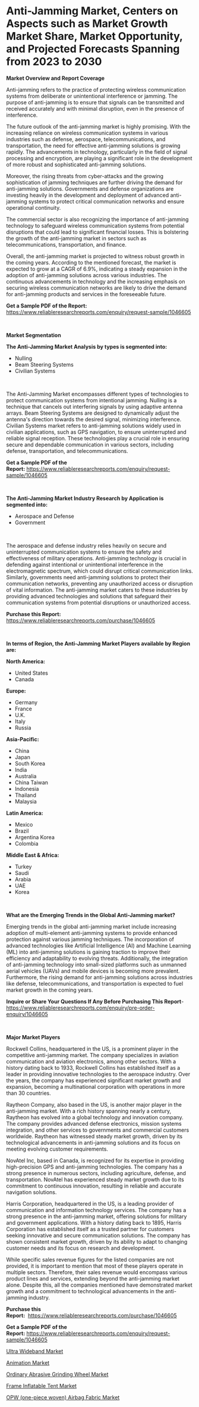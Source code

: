 <p><h1>Anti-Jamming Market, Centers on Aspects such as Market Growth Market Share, Market Opportunity, and Projected Forecasts Spanning from 2023 to 2030</h1></p><p><strong>Market Overview and Report Coverage</strong></p>
<p><p>Anti-jamming refers to the practice of protecting wireless communication systems from deliberate or unintentional interference or jamming. The purpose of anti-jamming is to ensure that signals can be transmitted and received accurately and with minimal disruption, even in the presence of interference.</p><p>The future outlook of the anti-jamming market is highly promising. With the increasing reliance on wireless communication systems in various industries such as defense, aerospace, telecommunications, and transportation, the need for effective anti-jamming solutions is growing rapidly. The advancements in technology, particularly in the field of signal processing and encryption, are playing a significant role in the development of more robust and sophisticated anti-jamming solutions.</p><p>Moreover, the rising threats from cyber-attacks and the growing sophistication of jamming techniques are further driving the demand for anti-jamming solutions. Governments and defense organizations are investing heavily in the development and deployment of advanced anti-jamming systems to protect critical communication networks and ensure operational continuity.</p><p>The commercial sector is also recognizing the importance of anti-jamming technology to safeguard wireless communication systems from potential disruptions that could lead to significant financial losses. This is bolstering the growth of the anti-jamming market in sectors such as telecommunications, transportation, and finance.</p><p>Overall, the anti-jamming market is projected to witness robust growth in the coming years. According to the mentioned forecast, the market is expected to grow at a CAGR of 6.9%, indicating a steady expansion in the adoption of anti-jamming solutions across various industries. The continuous advancements in technology and the increasing emphasis on securing wireless communication networks are likely to drive the demand for anti-jamming products and services in the foreseeable future.</p></p>
<p><strong>Get a Sample PDF of the Report:</strong> <a href="https://www.reliableresearchreports.com/enquiry/request-sample/1046605">https://www.reliableresearchreports.com/enquiry/request-sample/1046605</a></p>
<p>&nbsp;</p>
<p><strong>Market Segmentation</strong></p>
<p><strong>The Anti-Jamming Market Analysis by types is segmented into:</strong></p>
<p><ul><li>Nulling</li><li>Beam Steering Systems</li><li>Civilian Systems</li></ul></p>
<p>&nbsp;</p>
<p><p>The Anti-Jamming Market encompasses different types of technologies to protect communication systems from intentional jamming. Nulling is a technique that cancels out interfering signals by using adaptive antenna arrays. Beam Steering Systems are designed to dynamically adjust the antenna's direction towards the desired signal, minimizing interference. Civilian Systems market refers to anti-jamming solutions widely used in civilian applications, such as GPS navigation, to ensure uninterrupted and reliable signal reception. These technologies play a crucial role in ensuring secure and dependable communication in various sectors, including defense, transportation, and telecommunications.</p></p>
<p><strong>Get a Sample PDF of the Report:</strong>&nbsp;<a href="https://www.reliableresearchreports.com/enquiry/request-sample/1046605">https://www.reliableresearchreports.com/enquiry/request-sample/1046605</a></p>
<p>&nbsp;</p>
<p><strong>The Anti-Jamming Market Industry Research by Application is segmented into:</strong></p>
<p><ul><li>Aerospace and Defense</li><li>Government</li></ul></p>
<p>&nbsp;</p>
<p><p>The aerospace and defense industry relies heavily on secure and uninterrupted communication systems to ensure the safety and effectiveness of military operations. Anti-jamming technology is crucial in defending against intentional or unintentional interference in the electromagnetic spectrum, which could disrupt critical communication links. Similarly, governments need anti-jamming solutions to protect their communication networks, preventing any unauthorized access or disruption of vital information. The anti-jamming market caters to these industries by providing advanced technologies and solutions that safeguard their communication systems from potential disruptions or unauthorized access.</p></p>
<p><strong>Purchase this Report:</strong>&nbsp; <a href="https://www.reliableresearchreports.com/purchase/1046605">https://www.reliableresearchreports.com/purchase/1046605</a></p>
<p>&nbsp;</p>
<p><strong>In terms of Region, the Anti-Jamming Market Players available by Region are:</strong></p>
<p>
    <p> <strong> North America: </strong>
        <ul>
            <li>United States</li>
            <li>Canada</li>
        </ul>
        </p> 
    <p> <strong> Europe: </strong>
        <ul>
            <li>Germany</li>
            <li>France</li>
            <li>U.K.</li>
            <li>Italy</li>
            <li>Russia</li>
        </ul>
        </p> 
    <p> <strong> Asia-Pacific: </strong>
        <ul>
            <li>China</li>
            <li>Japan</li>
            <li>South Korea</li>
            <li>India</li>
            <li>Australia</li>
            <li>China Taiwan</li>
            <li>Indonesia</li>
            <li>Thailand</li>
            <li>Malaysia</li>
        </ul>
        </p> 
    <p> <strong> Latin America: </strong>
        <ul>
            <li>Mexico</li>
            <li>Brazil</li>
            <li>Argentina Korea</li>
            <li>Colombia</li>
        </ul>
        </p> 
    <p> <strong> Middle East & Africa: </strong>
        <ul>
            <li>Turkey</li>
            <li>Saudi</li>
            <li>Arabia</li>
            <li>UAE</li>
            <li>Korea</li>
        </ul>
    </p>
    </p>
<p>&nbsp;</p>
<p><strong>What are the Emerging Trends in the Global Anti-Jamming market?</strong></p>
<p><p>Emerging trends in the global anti-jamming market include increasing adoption of multi-element anti-jamming systems to provide enhanced protection against various jamming techniques. The incorporation of advanced technologies like Artificial Intelligence (AI) and Machine Learning (ML) into anti-jamming solutions is gaining traction to improve their efficiency and adaptability to evolving threats. Additionally, the integration of anti-jamming technology into small-sized platforms such as unmanned aerial vehicles (UAVs) and mobile devices is becoming more prevalent. Furthermore, the rising demand for anti-jamming solutions across industries like defense, telecommunications, and transportation is expected to fuel market growth in the coming years.</p></p>
<p><strong>Inquire or Share Your Questions If Any Before Purchasing This Report</strong>- <a href="https://www.reliableresearchreports.com/enquiry/pre-order-enquiry/1046605">https://www.reliableresearchreports.com/enquiry/pre-order-enquiry/1046605</a></p>
<p>&nbsp;</p>
<p><strong>Major Market Players</strong></p>
<p><p>Rockwell Collins, headquartered in the US, is a prominent player in the competitive anti-jamming market. The company specializes in aviation communication and aviation electronics, among other sectors. With a history dating back to 1933, Rockwell Collins has established itself as a leader in providing innovative technologies to the aerospace industry. Over the years, the company has experienced significant market growth and expansion, becoming a multinational corporation with operations in more than 30 countries.</p><p>Raytheon Company, also based in the US, is another major player in the anti-jamming market. With a rich history spanning nearly a century, Raytheon has evolved into a global technology and innovation company. The company provides advanced defense electronics, mission systems integration, and other services to governments and commercial customers worldwide. Raytheon has witnessed steady market growth, driven by its technological advancements in anti-jamming solutions and its focus on meeting evolving customer requirements.</p><p>NovAtel Inc, based in Canada, is recognized for its expertise in providing high-precision GPS and anti-jamming technologies. The company has a strong presence in numerous sectors, including agriculture, defense, and transportation. NovAtel has experienced steady market growth due to its commitment to continuous innovation, resulting in reliable and accurate navigation solutions.</p><p>Harris Corporation, headquartered in the US, is a leading provider of communication and information technology services. The company has a strong presence in the anti-jamming market, offering solutions for military and government applications. With a history dating back to 1895, Harris Corporation has established itself as a trusted partner for customers seeking innovative and secure communication solutions. The company has shown consistent market growth, driven by its ability to adapt to changing customer needs and its focus on research and development.</p><p>While specific sales revenue figures for the listed companies are not provided, it is important to mention that most of these players operate in multiple sectors. Therefore, their sales revenue would encompass various product lines and services, extending beyond the anti-jamming market alone. Despite this, all the companies mentioned have demonstrated market growth and a commitment to technological advancements in the anti-jamming industry.</p></p>
<p><strong>Purchase this Report:</strong>&nbsp;&nbsp;<a href="https://www.reliableresearchreports.com/purchase/1046605">https://www.reliableresearchreports.com/purchase/1046605</a></p>
<p></p>
<p><strong>Get a Sample PDF of the Report:</strong>&nbsp;<a href="https://www.reliableresearchreports.com/enquiry/request-sample/1046605">https://www.reliableresearchreports.com/enquiry/request-sample/1046605</a></p>
<p><p><a href="https://medium.com/@deirdredavies67/ultra-wideband-market-size-cagr-trends-2024-2030-bf94955afd85">Ultra Wideband Market</a></p><p><a href="https://medium.com/@deirdreclark76/animation-market-size-cagr-trends-2024-2030-fafcce980e8c">Animation Market</a></p><p><a href="https://www.linkedin.com/pulse/ordinary-abrasive-grinding-wheel-market-research-report-lgtpc/">Ordinary Abrasive Grinding Wheel Market</a></p><p><a href="https://www.linkedin.com/pulse/frame-inflatable-tent-market-share-amp-new-trends-analysis-aurle/">Frame Inflatable Tent Market</a></p><p><a href="https://www.linkedin.com/pulse/opw-one-piece-woven-airbag-fabric-market-size-2023-2030-wcr1c/">OPW (one-piece woven) Airbag Fabric Market</a></p></p>